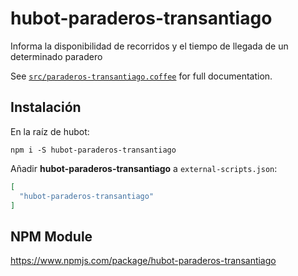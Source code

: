 # hubot-paraderos-transantiago

Informa la disponibilidad de recorridos y el tiempo de llegada de un determinado paradero

See [`src/paraderos-transantiago.coffee`](src/paraderos-transantiago.coffee) for full documentation.

## Instalación

En la raíz de hubot:

`npm i -S hubot-paraderos-transantiago`

Añadir **hubot-paraderos-transantiago** a `external-scripts.json`:

```json
[
  "hubot-paraderos-transantiago"
]
```

## NPM Module

https://www.npmjs.com/package/hubot-paraderos-transantiago

